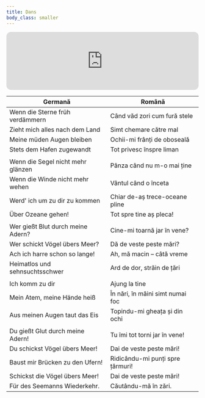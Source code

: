 ```yaml
---
title: Dans
body_class: smaller
---
```


<iframe style="border-radius:12px" src="https://open.spotify.com/embed/track/6C8T2Ijp5yJgFXZK9f7l6T?utm_source=generator" width="100%" height="152" frameBorder="0" allowfullscreen="" allow="autoplay; clipboard-write; encrypted-media; fullscreen; picture-in-picture" loading="lazy"></iframe>

| Germană | Română |
| --- | --- |
| Wenn die Sterne früh verdämmern | Când văd zori cum fură stele |
| Zieht mich alles nach dem Land | Simt chemare către mal |
| Meine müden Augen bleiben | Ochii-mi frânți de oboseală |
| Stets dem Hafen zugewandt | Tot privesc înspre liman |
|  |  |
| Wenn die Segel nicht mehr glänzen | Pânza când nu m-o mai ține |
| Wenn die Winde nicht mehr wehen | Vântul când o înceta |
| Werd' ich um zu dir zu kommen | Chiar de-aș trece-oceane pline |
| Über Ozeane gehen! | Tot spre tine aș pleca! |
|  |  |
| Wer gießt Blut durch meine Adern? | Cine-mi toarnă jar în vene? |
| Wer schickt Vögel übers Meer? | Dă de veste peste mări? |
| Ach ich harre schon so lange! | Ah, mă macin – câtă vreme |
| Heimatlos und sehnsuchtsschwer | Ard de dor, străin de țări |
|  |  |
| Ich komm zu dir | Ajung la tine |
| Mein Atem, meine Hände heiß | În nări, în mâini simt numai foc |
| Aus meinen Augen taut das Eis | Topindu-mi gheața și din ochi |
|  |  |
| Du gießt Glut durch meine Adern! | Tu îmi tot torni jar în vene! |
| Du schickst Vögel übers Meer! | Dai de veste peste mări! |
| Baust mir Brücken zu den Ufern! | Ridicându-mi punți spre țărmuri! |
| Schickst die Vögel übers Meer! | Dai de veste peste mări! |
| Für des Seemanns Wiederkehr. | Căutându-mă în zări. |
